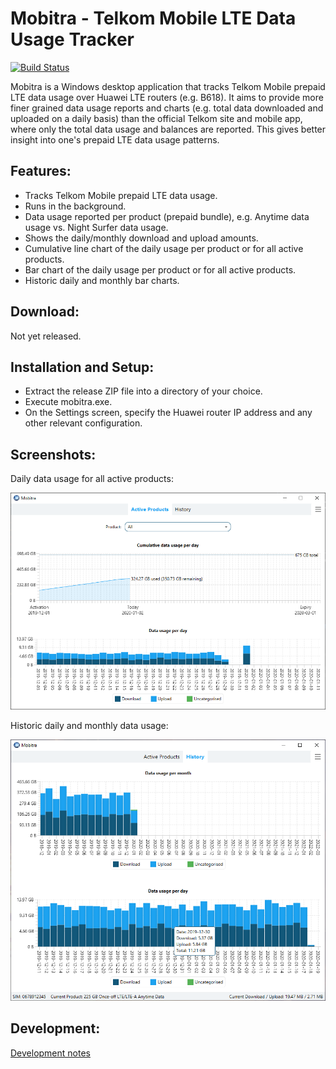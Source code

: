 Mobitra - Telkom Mobile LTE Data Usage Tracker
==============================================
[![Build Status](https://dev.azure.com/mpaulse/mobitra/_apis/build/status/mpaulse.mobitra?branchName=master)](https://dev.azure.com/mpaulse/mobitra/_build/latest?definitionId=1&branchName=master)

Mobitra is a Windows desktop application that tracks Telkom Mobile prepaid LTE data usage
over Huawei LTE routers (e.g. B618). It aims to provide more finer grained data usage
reports and charts (e.g. total data downloaded and uploaded on a daily basis) than the
official Telkom site and mobile app, where only the total data usage and balances
are reported. This gives better insight into one's prepaid LTE data usage patterns.

## Features:

- Tracks Telkom Mobile prepaid LTE data usage.
- Runs in the background.
- Data usage reported per product (prepaid bundle), e.g. Anytime data usage vs. Night
  Surfer data usage.
- Shows the daily/monthly download and upload amounts.
- Cumulative line chart of the daily usage per product or for all active products.
- Bar chart of the daily usage per product or for all active products.
- Historic daily and monthly bar charts.

## Download:

Not yet released.

## Installation and Setup:

- Extract the release ZIP file into a directory of your choice.
- Execute mobitra.exe.
- On the Settings screen, specify the Huawei router IP address and any other
  relevant configuration.

## Screenshots:

Daily data usage for all active products:

![Active products screenshot](doc/ScreenshotActiveProducts.png)

Historic daily and monthly data usage:

![History data usage screenshot](doc/ScreenshotHistory.png)

## Development:

[Development notes](doc/develop.md)

